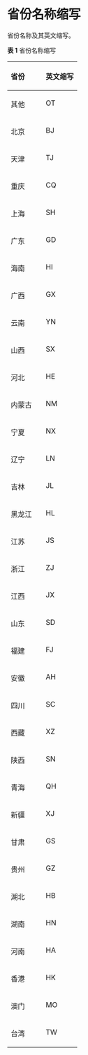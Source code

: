 # 省份名称缩写<a name="live_03_0043"></a>

省份名称及其英文缩写。

**表 1**  省份名称缩写

<a name="table755761151614"></a>
<table><thead align="left"><tr id="row15557151115165"><th class="cellrowborder" valign="top" width="50%" id="mcps1.2.3.1.1"><p id="p35571211191616"><a name="p35571211191616"></a><a name="p35571211191616"></a>省份</p>
</th>
<th class="cellrowborder" valign="top" width="50%" id="mcps1.2.3.1.2"><p id="p855719112162"><a name="p855719112162"></a><a name="p855719112162"></a>英文缩写</p>
</th>
</tr>
</thead>
<tbody><tr id="row1055761110166"><td class="cellrowborder" valign="top" width="50%" headers="mcps1.2.3.1.1 "><p id="p1874718528591"><a name="p1874718528591"></a><a name="p1874718528591"></a>其他</p>
</td>
<td class="cellrowborder" valign="top" width="50%" headers="mcps1.2.3.1.2 "><p id="p4747452165910"><a name="p4747452165910"></a><a name="p4747452165910"></a>OT</p>
</td>
</tr>
<tr id="row185571211151611"><td class="cellrowborder" valign="top" width="50%" headers="mcps1.2.3.1.1 "><p id="p774765216593"><a name="p774765216593"></a><a name="p774765216593"></a>北京</p>
</td>
<td class="cellrowborder" valign="top" width="50%" headers="mcps1.2.3.1.2 "><p id="p1874775213599"><a name="p1874775213599"></a><a name="p1874775213599"></a>BJ</p>
</td>
</tr>
<tr id="row125580117162"><td class="cellrowborder" valign="top" width="50%" headers="mcps1.2.3.1.1 "><p id="p1374755213598"><a name="p1374755213598"></a><a name="p1374755213598"></a>天津</p>
</td>
<td class="cellrowborder" valign="top" width="50%" headers="mcps1.2.3.1.2 "><p id="p17471152115918"><a name="p17471152115918"></a><a name="p17471152115918"></a>TJ</p>
</td>
</tr>
<tr id="row1055861112163"><td class="cellrowborder" valign="top" width="50%" headers="mcps1.2.3.1.1 "><p id="p3747155245915"><a name="p3747155245915"></a><a name="p3747155245915"></a>重庆</p>
</td>
<td class="cellrowborder" valign="top" width="50%" headers="mcps1.2.3.1.2 "><p id="p2747145215918"><a name="p2747145215918"></a><a name="p2747145215918"></a>CQ</p>
</td>
</tr>
<tr id="row10558121181615"><td class="cellrowborder" valign="top" width="50%" headers="mcps1.2.3.1.1 "><p id="p1674716523592"><a name="p1674716523592"></a><a name="p1674716523592"></a>上海</p>
</td>
<td class="cellrowborder" valign="top" width="50%" headers="mcps1.2.3.1.2 "><p id="p13747205214599"><a name="p13747205214599"></a><a name="p13747205214599"></a>SH</p>
</td>
</tr>
<tr id="row185581811131611"><td class="cellrowborder" valign="top" width="50%" headers="mcps1.2.3.1.1 "><p id="p10748125285920"><a name="p10748125285920"></a><a name="p10748125285920"></a>广东</p>
</td>
<td class="cellrowborder" valign="top" width="50%" headers="mcps1.2.3.1.2 "><p id="p15748105212598"><a name="p15748105212598"></a><a name="p15748105212598"></a>GD</p>
</td>
</tr>
<tr id="row1655881141619"><td class="cellrowborder" valign="top" width="50%" headers="mcps1.2.3.1.1 "><p id="p1674819527596"><a name="p1674819527596"></a><a name="p1674819527596"></a>海南</p>
</td>
<td class="cellrowborder" valign="top" width="50%" headers="mcps1.2.3.1.2 "><p id="p57484524598"><a name="p57484524598"></a><a name="p57484524598"></a>HI</p>
</td>
</tr>
<tr id="row755851117164"><td class="cellrowborder" valign="top" width="50%" headers="mcps1.2.3.1.1 "><p id="p774875295915"><a name="p774875295915"></a><a name="p774875295915"></a>广西</p>
</td>
<td class="cellrowborder" valign="top" width="50%" headers="mcps1.2.3.1.2 "><p id="p57488525599"><a name="p57488525599"></a><a name="p57488525599"></a>GX</p>
</td>
</tr>
<tr id="row12558191181612"><td class="cellrowborder" valign="top" width="50%" headers="mcps1.2.3.1.1 "><p id="p1748125215592"><a name="p1748125215592"></a><a name="p1748125215592"></a>云南</p>
</td>
<td class="cellrowborder" valign="top" width="50%" headers="mcps1.2.3.1.2 "><p id="p1074818529596"><a name="p1074818529596"></a><a name="p1074818529596"></a>YN</p>
</td>
</tr>
<tr id="row855816112162"><td class="cellrowborder" valign="top" width="50%" headers="mcps1.2.3.1.1 "><p id="p8748155225919"><a name="p8748155225919"></a><a name="p8748155225919"></a>山西</p>
</td>
<td class="cellrowborder" valign="top" width="50%" headers="mcps1.2.3.1.2 "><p id="p274813529598"><a name="p274813529598"></a><a name="p274813529598"></a>SX</p>
</td>
</tr>
<tr id="row14558171151619"><td class="cellrowborder" valign="top" width="50%" headers="mcps1.2.3.1.1 "><p id="p974816525598"><a name="p974816525598"></a><a name="p974816525598"></a>河北</p>
</td>
<td class="cellrowborder" valign="top" width="50%" headers="mcps1.2.3.1.2 "><p id="p11748165235919"><a name="p11748165235919"></a><a name="p11748165235919"></a>HE</p>
</td>
</tr>
<tr id="row1255819119169"><td class="cellrowborder" valign="top" width="50%" headers="mcps1.2.3.1.1 "><p id="p8748052195917"><a name="p8748052195917"></a><a name="p8748052195917"></a>内蒙古</p>
</td>
<td class="cellrowborder" valign="top" width="50%" headers="mcps1.2.3.1.2 "><p id="p7748152105911"><a name="p7748152105911"></a><a name="p7748152105911"></a>NM</p>
</td>
</tr>
<tr id="row135591611101618"><td class="cellrowborder" valign="top" width="50%" headers="mcps1.2.3.1.1 "><p id="p1474816525598"><a name="p1474816525598"></a><a name="p1474816525598"></a>宁夏</p>
</td>
<td class="cellrowborder" valign="top" width="50%" headers="mcps1.2.3.1.2 "><p id="p1574835213597"><a name="p1574835213597"></a><a name="p1574835213597"></a>NX</p>
</td>
</tr>
<tr id="row1855910116163"><td class="cellrowborder" valign="top" width="50%" headers="mcps1.2.3.1.1 "><p id="p074820529596"><a name="p074820529596"></a><a name="p074820529596"></a>辽宁</p>
</td>
<td class="cellrowborder" valign="top" width="50%" headers="mcps1.2.3.1.2 "><p id="p11748152185919"><a name="p11748152185919"></a><a name="p11748152185919"></a>LN</p>
</td>
</tr>
<tr id="row1655951101616"><td class="cellrowborder" valign="top" width="50%" headers="mcps1.2.3.1.1 "><p id="p19748752145916"><a name="p19748752145916"></a><a name="p19748752145916"></a>吉林</p>
</td>
<td class="cellrowborder" valign="top" width="50%" headers="mcps1.2.3.1.2 "><p id="p5748452195910"><a name="p5748452195910"></a><a name="p5748452195910"></a>JL</p>
</td>
</tr>
<tr id="row205591611171610"><td class="cellrowborder" valign="top" width="50%" headers="mcps1.2.3.1.1 "><p id="p1874817525593"><a name="p1874817525593"></a><a name="p1874817525593"></a>黑龙江</p>
</td>
<td class="cellrowborder" valign="top" width="50%" headers="mcps1.2.3.1.2 "><p id="p177481152125918"><a name="p177481152125918"></a><a name="p177481152125918"></a>HL</p>
</td>
</tr>
<tr id="row18559181116167"><td class="cellrowborder" valign="top" width="50%" headers="mcps1.2.3.1.1 "><p id="p127501052105918"><a name="p127501052105918"></a><a name="p127501052105918"></a>江苏</p>
</td>
<td class="cellrowborder" valign="top" width="50%" headers="mcps1.2.3.1.2 "><p id="p16750652125918"><a name="p16750652125918"></a><a name="p16750652125918"></a>JS</p>
</td>
</tr>
<tr id="row8559161181615"><td class="cellrowborder" valign="top" width="50%" headers="mcps1.2.3.1.1 "><p id="p975015216594"><a name="p975015216594"></a><a name="p975015216594"></a>浙江</p>
</td>
<td class="cellrowborder" valign="top" width="50%" headers="mcps1.2.3.1.2 "><p id="p15750175211590"><a name="p15750175211590"></a><a name="p15750175211590"></a>ZJ</p>
</td>
</tr>
<tr id="row6559161101619"><td class="cellrowborder" valign="top" width="50%" headers="mcps1.2.3.1.1 "><p id="p1975055218599"><a name="p1975055218599"></a><a name="p1975055218599"></a>江西</p>
</td>
<td class="cellrowborder" valign="top" width="50%" headers="mcps1.2.3.1.2 "><p id="p1375055214596"><a name="p1375055214596"></a><a name="p1375055214596"></a>JX</p>
</td>
</tr>
<tr id="row755931117160"><td class="cellrowborder" valign="top" width="50%" headers="mcps1.2.3.1.1 "><p id="p187506529590"><a name="p187506529590"></a><a name="p187506529590"></a>山东</p>
</td>
<td class="cellrowborder" valign="top" width="50%" headers="mcps1.2.3.1.2 "><p id="p15750145210592"><a name="p15750145210592"></a><a name="p15750145210592"></a>SD</p>
</td>
</tr>
<tr id="row1356081111610"><td class="cellrowborder" valign="top" width="50%" headers="mcps1.2.3.1.1 "><p id="p19750115245912"><a name="p19750115245912"></a><a name="p19750115245912"></a>福建</p>
</td>
<td class="cellrowborder" valign="top" width="50%" headers="mcps1.2.3.1.2 "><p id="p9750155218598"><a name="p9750155218598"></a><a name="p9750155218598"></a>FJ</p>
</td>
</tr>
<tr id="row8560131161614"><td class="cellrowborder" valign="top" width="50%" headers="mcps1.2.3.1.1 "><p id="p17750152185916"><a name="p17750152185916"></a><a name="p17750152185916"></a>安徽</p>
</td>
<td class="cellrowborder" valign="top" width="50%" headers="mcps1.2.3.1.2 "><p id="p1275012526597"><a name="p1275012526597"></a><a name="p1275012526597"></a>AH</p>
</td>
</tr>
<tr id="row85601311111619"><td class="cellrowborder" valign="top" width="50%" headers="mcps1.2.3.1.1 "><p id="p475018529597"><a name="p475018529597"></a><a name="p475018529597"></a>四川</p>
</td>
<td class="cellrowborder" valign="top" width="50%" headers="mcps1.2.3.1.2 "><p id="p1475045255916"><a name="p1475045255916"></a><a name="p1475045255916"></a>SC</p>
</td>
</tr>
<tr id="row16560171112163"><td class="cellrowborder" valign="top" width="50%" headers="mcps1.2.3.1.1 "><p id="p1475013527594"><a name="p1475013527594"></a><a name="p1475013527594"></a>西藏</p>
</td>
<td class="cellrowborder" valign="top" width="50%" headers="mcps1.2.3.1.2 "><p id="p12751135225919"><a name="p12751135225919"></a><a name="p12751135225919"></a>XZ</p>
</td>
</tr>
<tr id="row0560181101612"><td class="cellrowborder" valign="top" width="50%" headers="mcps1.2.3.1.1 "><p id="p1475195235910"><a name="p1475195235910"></a><a name="p1475195235910"></a>陕西</p>
</td>
<td class="cellrowborder" valign="top" width="50%" headers="mcps1.2.3.1.2 "><p id="p1975120525592"><a name="p1975120525592"></a><a name="p1975120525592"></a>SN</p>
</td>
</tr>
<tr id="row1756061171618"><td class="cellrowborder" valign="top" width="50%" headers="mcps1.2.3.1.1 "><p id="p775185218595"><a name="p775185218595"></a><a name="p775185218595"></a>青海</p>
</td>
<td class="cellrowborder" valign="top" width="50%" headers="mcps1.2.3.1.2 "><p id="p16751105211590"><a name="p16751105211590"></a><a name="p16751105211590"></a>QH</p>
</td>
</tr>
<tr id="row16560211141617"><td class="cellrowborder" valign="top" width="50%" headers="mcps1.2.3.1.1 "><p id="p1575105218591"><a name="p1575105218591"></a><a name="p1575105218591"></a>新疆</p>
</td>
<td class="cellrowborder" valign="top" width="50%" headers="mcps1.2.3.1.2 "><p id="p1975115213592"><a name="p1975115213592"></a><a name="p1975115213592"></a>XJ</p>
</td>
</tr>
<tr id="row105609116164"><td class="cellrowborder" valign="top" width="50%" headers="mcps1.2.3.1.1 "><p id="p7751175211595"><a name="p7751175211595"></a><a name="p7751175211595"></a>甘肃</p>
</td>
<td class="cellrowborder" valign="top" width="50%" headers="mcps1.2.3.1.2 "><p id="p6751552155919"><a name="p6751552155919"></a><a name="p6751552155919"></a>GS</p>
</td>
</tr>
<tr id="row35602116167"><td class="cellrowborder" valign="top" width="50%" headers="mcps1.2.3.1.1 "><p id="p775175215910"><a name="p775175215910"></a><a name="p775175215910"></a>贵州</p>
</td>
<td class="cellrowborder" valign="top" width="50%" headers="mcps1.2.3.1.2 "><p id="p177511152185918"><a name="p177511152185918"></a><a name="p177511152185918"></a>GZ</p>
</td>
</tr>
<tr id="row4560111161610"><td class="cellrowborder" valign="top" width="50%" headers="mcps1.2.3.1.1 "><p id="p1775135219598"><a name="p1775135219598"></a><a name="p1775135219598"></a>湖北</p>
</td>
<td class="cellrowborder" valign="top" width="50%" headers="mcps1.2.3.1.2 "><p id="p6751115220598"><a name="p6751115220598"></a><a name="p6751115220598"></a>HB</p>
</td>
</tr>
<tr id="row19561191191616"><td class="cellrowborder" valign="top" width="50%" headers="mcps1.2.3.1.1 "><p id="p575118524598"><a name="p575118524598"></a><a name="p575118524598"></a>湖南</p>
</td>
<td class="cellrowborder" valign="top" width="50%" headers="mcps1.2.3.1.2 "><p id="p1075175210591"><a name="p1075175210591"></a><a name="p1075175210591"></a>HN</p>
</td>
</tr>
<tr id="row175611811181612"><td class="cellrowborder" valign="top" width="50%" headers="mcps1.2.3.1.1 "><p id="p147511252185916"><a name="p147511252185916"></a><a name="p147511252185916"></a>河南</p>
</td>
<td class="cellrowborder" valign="top" width="50%" headers="mcps1.2.3.1.2 "><p id="p207518525594"><a name="p207518525594"></a><a name="p207518525594"></a>HA</p>
</td>
</tr>
<tr id="row1156114116169"><td class="cellrowborder" valign="top" width="50%" headers="mcps1.2.3.1.1 "><p id="p10751205225919"><a name="p10751205225919"></a><a name="p10751205225919"></a>香港</p>
</td>
<td class="cellrowborder" valign="top" width="50%" headers="mcps1.2.3.1.2 "><p id="p9752135215914"><a name="p9752135215914"></a><a name="p9752135215914"></a>HK</p>
</td>
</tr>
<tr id="row1056171111611"><td class="cellrowborder" valign="top" width="50%" headers="mcps1.2.3.1.1 "><p id="p1875215523592"><a name="p1875215523592"></a><a name="p1875215523592"></a>澳门</p>
</td>
<td class="cellrowborder" valign="top" width="50%" headers="mcps1.2.3.1.2 "><p id="p187527524594"><a name="p187527524594"></a><a name="p187527524594"></a>MO</p>
</td>
</tr>
<tr id="row20561121110161"><td class="cellrowborder" valign="top" width="50%" headers="mcps1.2.3.1.1 "><p id="p875255214591"><a name="p875255214591"></a><a name="p875255214591"></a>台湾</p>
</td>
<td class="cellrowborder" valign="top" width="50%" headers="mcps1.2.3.1.2 "><p id="p1275216520598"><a name="p1275216520598"></a><a name="p1275216520598"></a>TW</p>
</td>
</tr>
</tbody>
</table>

